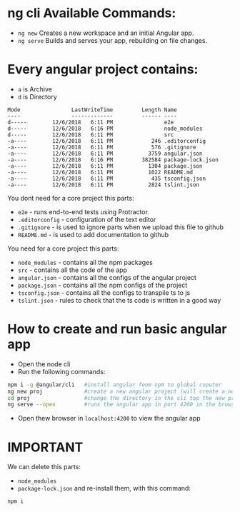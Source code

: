 
# ng cli Available Commands:
* `ng new` Creates a new workspace and an initial Angular app.
* `ng serve` Builds and serves your app, rebuilding on file changes.



# Every angular project contains: 
* `a` is Archive	
* `d` is Directory	
```
Mode                LastWriteTime         Length Name
----                -------------         ------ ----
d-----        12/6/2018   6:11 PM                e2e
d-----        12/6/2018   6:16 PM                node_modules
d-----        12/6/2018   6:11 PM                src
-a----        12/6/2018   6:11 PM            246 .editorconfig
-a----        12/6/2018   6:11 PM            576 .gitignore
-a----        12/6/2018   6:11 PM           3759 angular.json
-a----        12/6/2018   6:16 PM         382584 package-lock.json
-a----        12/6/2018   6:11 PM           1304 package.json
-a----        12/6/2018   6:11 PM           1022 README.md
-a----        12/6/2018   6:11 PM            435 tsconfig.json
-a----        12/6/2018   6:11 PM           2824 tslint.json
```
You dont need for a core project this parts:
* `e2e` - runs end-to-end tests using Protractor.
* `.editorconfig` - configuration of the text editor
* `.gitignore` - is used to ignore parts when we upload this file to github
* `README.md` - is used to add documentation to github

You need for a core project this parts:
* `node_modules` - contains all the npm packages
* `src` - contains all the code of the app
* `angular.json` - contains all the configs of the angular project
* `package.json` - contains all the npm configs of the project
* `tsconfig.json` - contains all the configs to transpile ts to js
* `tslint.json` - rules to check that the ts code is written in a good way


# How to create and run basic angular app
* Open the node cli
* Run the following commands:
```bash
npm i -g @angular/cli   #install angular feom npm to global coputer
ng new proj             #create a new angular project (will create a new folder named `proj`)
cd proj                 #change the directory in the cli top the new project
ng serve --open         #runs the angular app in port 4200 in the browser 
``` 
* Open thew browser in `localhost:4200` to view the angular app



# IMPORTANT
We can delete this parts:
* `node_modules`
* `package-lock.json`
and re-install them, with this command:
```
npm i
```









